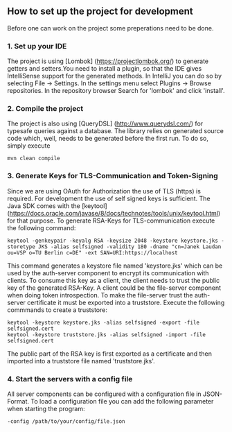 ## How to set up the project for development

Before one can work on the project some preperations need to be done.

### 1. Set up your IDE

The project is using [Lombok] (https://projectlombok.org/) to generate getters 
and setters.You need to install a plugin, so that the IDE gives IntelliSense 
support for the generated methods. In IntelliJ you can do so by selecting
File -> Settings. In the settings menu select Plugins -> Browse repositories. In
the repository browser Search for 'lombok' and click 'install'.

### 2. Compile the project

The project is also using [QueryDSL] (http://www.querydsl.com/) for typesafe 
queries against a database. The library relies on generated source code which,
well, needs to be generated before the first run. To do so, simply execute

```
mvn clean compile
```

### 3. Generate Keys for TLS-Communication and Token-Signing

Since we are using OAuth for Authorization the use of TLS (https) is required. 
For development the use of self signed keys is sufficient. The Java SDK comes 
with the [keytool] (https://docs.oracle.com/javase/8/docs/technotes/tools/unix/keytool.html) 
for that purpose. To generate RSA-Keys for TLS-communication execute the following
command:

```
keytool -genkeypair -keyalg RSA -keysize 2048 -keystore keystore.jks -storetype JKS -alias selfsigned -validity 180 -dname "cn=Janek Laudan ou=VSP o=TU Berlin c=DE" -ext SAN=URI:https://localhost
```

This command generates a keystore file named 'keystore.jks' which can be used by 
the auth-server component to encrypt its communication with clients. To consume
this key as a client, the client needs to trust the public key of the generated
RSA-Key. A client could be the file-server component when doing token introspection.
To make the file-server trust the auth-server certificate it must be exported into
a truststore. Execute the following commmands to create a truststore:

```
keytool -keystore keystore.jks -alias selfsigned -export -file selfsigned.cert
keytool -keystore truststore.jks -alias selfsigned -import -file selfsigned.cert
```

The public part of the RSA key is first exported as a certificate and then imported
into a truststore file named 'truststore.jks'.

### 4. Start the servers with a config file

All server components can be configured with a configuration file in JSON-Format.
To load a configuration file you can add the following parameter when starting the
program:

```
-config /path/to/your/config/file.json
```